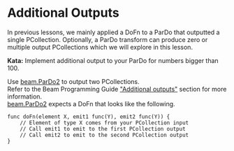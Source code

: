 <!--
  ~ Licensed to the Apache Software Foundation (ASF) under one
  ~ or more contributor license agreements.  See the NOTICE file
  ~ distributed with this work for additional information
  ~ regarding copyright ownership.  The ASF licenses this file
  ~ to you under the Apache License, Version 2.0 (the
  ~ "License"); you may not use this file except in compliance
  ~ with the License.  You may obtain a copy of the License at
  ~
  ~     http://www.apache.org/licenses/LICENSE-2.0
  ~
  ~ Unless required by applicable law or agreed to in writing, software
  ~ distributed under the License is distributed on an "AS IS" BASIS,
  ~ WITHOUT WARRANTIES OR CONDITIONS OF ANY KIND, either express or implied.
  ~ See the License for the specific language governing permissions and
  ~ limitations under the License.
  -->

# Additional Outputs

In previous lessons, we mainly applied a DoFn to a ParDo that outputted a single PCollection.  Optionally, a ParDo
transform can produce zero or multiple output PCollections which we will explore in this lesson.

**Kata:** Implement additional output to your ParDo for numbers bigger than 100.

<div class="hint">
  Use <a href="https://godoc.org/github.com/apache/beam/sdks/go/pkg/beam#ParDo2">
  beam.ParDo2</a> to output two PCollections.
</div>

<div class="hint">
  Refer to the Beam Programming Guide
  <a href="https://beam.apache.org/documentation/programming-guide/#additional-outputs">
  "Additional outputs"</a> section for more information.
</div>

<div class="hint">
    <a href="https://godoc.org/github.com/apache/beam/sdks/go/pkg/beam#ParDo2">
    beam.ParDo2</a> expects a DoFn that looks like the following.

```
func doFn(element X, emit1 func(Y), emit2 func(Y)) {
    // Element of type X comes from your PCollection input
    // Call emit1 to emit to the first PCollection output
    // Call emit2 to emit to the second PCollection output
}
```
</div>
